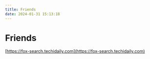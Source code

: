 ```yaml
---
title: Friends
date: 2024-01-31 15:13:18
---
```


# Friends

[https://fox-search.techidaily.com](https://fox-search.techidaily.com)